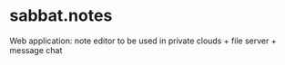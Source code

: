 # sabbat.notes
Web application: note editor to be used in private clouds + file server + message chat
